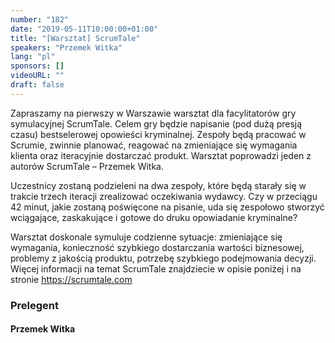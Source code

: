 ```yaml
---
number: "182"
date: "2019-05-11T10:00:00+01:00"
title: "[Warsztat] ScrumTale"
speakers: "Przemek Witka"
lang: "pl"
sponsors: []
videoURL: ""
draft: false
---
```


Zapraszamy na pierwszy w Warszawie warsztat dla facylitatorów gry symulacyjnej ScrumTale. Celem gry będzie napisanie (pod dużą presją czasu) bestselerowej opowieści kryminalnej. Zespoły będą pracować w Scrumie, zwinnie planować, reagować na zmieniające się wymagania klienta oraz iteracyjnie dostarczać produkt. Warsztat poprowadzi jeden z autorów ScrumTale – Przemek Witka.

Uczestnicy zostaną podzieleni na dwa zespoły, które będą starały się w trakcie trzech iteracji zrealizować oczekiwania wydawcy. Czy w przeciągu 42 minut, jakie zostaną poświęcone na pisanie, uda się zespołowo stworzyć wciągające, zaskakujące i gotowe do druku opowiadanie kryminalne?

Warsztat doskonale symuluje codzienne sytuacje: zmieniające się wymagania, konieczność szybkiego dostarczania wartości biznesowej, problemy z jakością produktu, potrzebę szybkiego podejmowania decyzji.
Więcej informacji na temat ScrumTale znajdziecie w opisie poniżej i na stronie https://scrumtale.com


### Prelegent

#### Przemek Witka